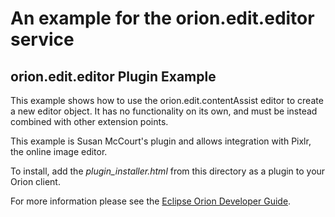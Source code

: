 An example for the orion.edit.editor service
===

## orion.edit.editor Plugin Example

This example shows how to use the orion.edit.contentAssist editor to create a new editor object. It has no functionality on its own, and must be instead combined with other extension points. 

This example is Susan McCourt's plugin and allows integration with Pixlr, the online image editor.

To install, add the _plugin_installer.html_ from this directory as a plugin to your Orion client.

For more information please see the [Eclipse Orion Developer Guide](http://wiki.eclipse.org/Orion/Documentation/Developer_Guide/Plugging_into_the_editor#orion.edit.editor).